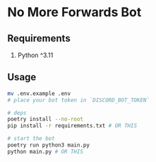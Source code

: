 # No More Forwards Bot

## Requirements

1. Python ^3.11

## Usage

```bash
mv .env.example .env
# place your bot token in `DISCORD_BOT_TOKEN`

# deps
poetry install --no-root
pip install -r requirements.txt # OR THIS

# start the bot
poetry run python3 main.py
python main.py # OR THIS
```